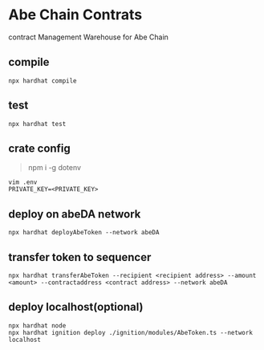 # Abe Chain Contrats
contract Management Warehouse for Abe Chain

## compile
```shell
npx hardhat compile
```

## test
```shell
npx hardhat test
```

## crate config
> npm i -g dotenv
```shell
vim .env
PRIVATE_KEY=<PRIVATE_KEY>
```

## deploy on abeDA network
```shell
npx hardhat deployAbeToken --network abeDA 
```

## transfer token to sequencer
```shell
npx hardhat transferAbeToken --recipient <recipient address> --amount <amount> --contractaddress <contract address> --network abeDA
```

## deploy localhost(optional)
```shell
npx hardhat node
npx hardhat ignition deploy ./ignition/modules/AbeToken.ts --network localhost
```
